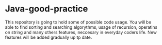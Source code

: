 # Java-good-practice
This repository is going to hold some of possible code usage. You will be able to find sorting and searching algorythms, usage of recursion, operatins on string and many others
features, neccesary in everyday coders life. New features will be added gradually up tp date.
